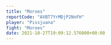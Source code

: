 ```yaml
---
title: "Moroes"
reportCode: "AVBT7YrMDjP2NnFH"
player: "Pissjuana"
fight: "Moroes"
date: 2021-10-27T19:09:12.576000+00:00
---
```

